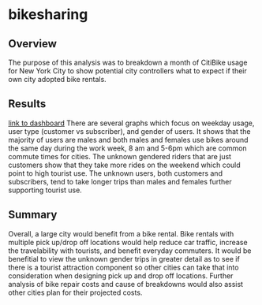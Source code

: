 # bikesharing
## Overview
The purpose of this analysis was to breakdown a month of CitiBike usage for New York City to show potential city controllers what to expect if their own city adopted bike rentals.  
## Results
[link to dashboard](https://public.tableau.com/views/NYCCitiBikeChallenge_16683556236700/NYCCitiBikeChallengeStory?:language=en-US&publish=yes&:display_count=n&:origin=viz_share_link)
There are several graphs which focus on weekday usage, user type (customer vs subscriber), and gender of users. It shows that the majority of users are males and both males and females use bikes around the same day during the work week, 8 am and 5-6pm which are common commute times for cities. The unknown gendered riders that are just customers show that they take more rides on the weekend which could point to high tourist use. The unknown users, both customers and subscribers, tend to take longer trips than males and females further supporting tourist use.   
## Summary
Overall, a large city would benefit from a bike rental. Bike rentals with multiple pick up/drop off locations would help reduce car traffic, increase the travelability with tourists, and benefit everyday commuters. It would be benefitial to view the unknown gender trips in greater detail as to see if there is a tourist attraction component so other cities can take that into consideration when designing pick up and drop off locations. Further analysis of bike repair costs and cause of breakdowns would also assist other cities plan for their projected costs. 
